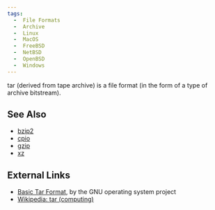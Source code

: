 ```yaml
---
tags:
  -  File Formats
  -  Archive
  -  Linux
  -  MacOS
  -  FreeBSD
  -  NetBSD
  -  OpenBSD
  -  Windows
---
```

tar (derived from tape archive) is a file format (in the form of a type
of archive bitstream).

## See Also

- [bzip2](bzip2.md)
- [cpio](cpio.md)
- [gzip](gzip.md)
- [xz](xz.md)

## External Links

- [Basic Tar Format](http://www.gnu.org/software/tar/manual/html_node/Standard.html),
  by the GNU operating system project
- [Wikipedia: tar (computing)](https://en.wikipedia.org/wiki/Tar_(computing))
